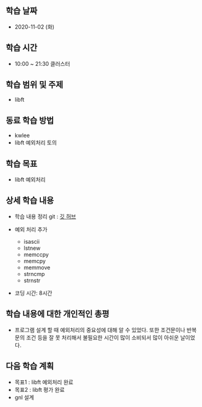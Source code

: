 학습 날짜
---
+ 2020-11-02 (화)

학습 시간
---
+ 10:00 ~ 21:30 클러스터

학습 범위 및 주제
---
+ libft

동료 학습 방법
---
+ kwlee
+ libft 예외처리 토의

학습 목표
---
+ libft 예외처리

상세 학습 내용
---
+ 학습 내용 정리 git : [깃 허브](https://github.com/kiskim/study)   

+ 예외 처리 추가
    + isascii
    + lstnew
    + memccpy
    + memcpy
    + memmove
    + strncmp
    + strnstr
+ 코딩 시간: 8시간

학습 내용에 대한 개인적인 총평
---
+ 프로그램 설계 할 때 예외처리의 중요성에 대해 알 수 있었다. 또한 조건문이나 반복문의 조건 등을 잘 못 처리해서 불필요한 시간이 많이 소비되서 많이 아쉬운 날이었다.

다음 학습 계획
---
+ 목표1 : libft 예외처리 완료
+ 목표2 : libft 평가 완료
+ gnl 설계